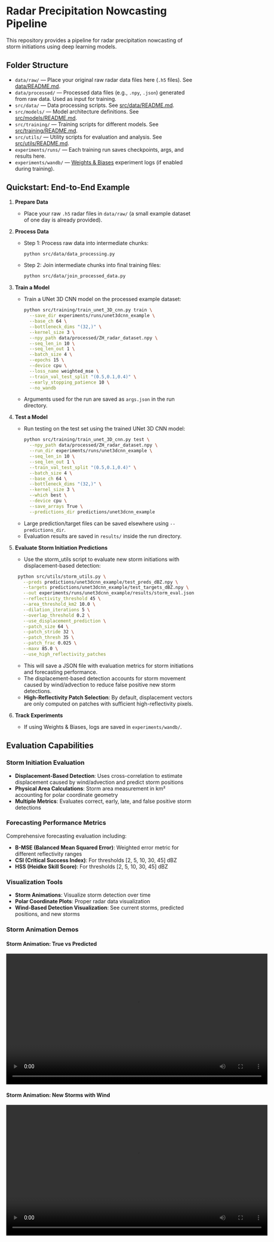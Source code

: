 # Radar Precipitation Nowcasting Pipeline

This repository provides a pipeline for radar precipitation nowcasting of storm initiations using deep learning models. 

## Folder Structure

- `data/raw/` — Place your original raw radar data files here (`.h5` files). See [data/README.md](data/README.md). 
- `data/processed/` — Processed data files (e.g., `.npy`, `.json`) generated from raw data. Used as input for training. 
- `src/data/` — Data processing scripts. See [src/data/README.md](src/data/README.md).
- `src/models/` — Model architecture definitions. See [src/models/README.md](src/models/README.md).
- `src/training/` — Training scripts for different models. See [src/training/README.md](src/training/README.md).
- `src/utils/` — Utility scripts for evaluation and analysis. See [src/utils/README.md](src/utils/README.md).
- `experiments/runs/` — Each training run saves checkpoints, args, and results here.
- `experiments/wandb/` — [Weights & Biases](https://wandb.ai/) experiment logs (if enabled during training).

## Quickstart: End-to-End Example

1. **Prepare Data**
   - Place your raw `.h5` radar files in `data/raw/` (a small example dataset of one day is already provided).

2. **Process Data**
   - Step 1: Process raw data into intermediate chunks:
     ```bash
     python src/data/data_processing.py
     ```
   - Step 2: Join intermediate chunks into final training files:
     ```bash
     python src/data/join_processed_data.py
     ```

3. **Train a Model**
   - Train a UNet 3D CNN model on the processed example dataset:
     ```bash
     python src/training/train_unet_3D_cnn.py train \
       --save_dir experiments/runs/unet3dcnn_example \
       --base_ch 64 \
       --bottleneck_dims "(32,)" \
       --kernel_size 3 \
       --npy_path data/processed/ZH_radar_dataset.npy \
       --seq_len_in 10 \
       --seq_len_out 1 \
       --batch_size 4 \
       --epochs 15 \
       --device cpu \
       --loss_name weighted_mse \
       --train_val_test_split "(0.5,0.1,0.4)" \
       --early_stopping_patience 10 \
       --no_wandb
     ```
   - Arguments used for the run are saved as `args.json` in the run directory.

4. **Test a Model**
   - Run testing on the test set using the trained UNet 3D CNN model:
     ```bash
     python src/training/train_unet_3D_cnn.py test \
       --npy_path data/processed/ZH_radar_dataset.npy \
       --run_dir experiments/runs/unet3dcnn_example \
       --seq_len_in 10 \
       --seq_len_out 1 \
       --train_val_test_split "(0.5,0.1,0.4)" \
       --batch_size 4 \
       --base_ch 64 \
       --bottleneck_dims "(32,)" \
       --kernel_size 3 \
       --which best \
       --device cpu \
       --save_arrays True \
       --predictions_dir predictions/unet3dcnn_example
     ```
   - Large prediction/target files can be saved elsewhere using `--predictions_dir`.
   - Evaluation results are saved in `results/` inside the run directory.
   
5. **Evaluate Storm Initiation Predictions**
   - Use the storm_utils script to evaluate new storm initiations with displacement-based detection:
    ```bash
     python src/utils/storm_utils.py \
       --preds predictions/unet3dcnn_example/test_preds_dBZ.npy \
       --targets predictions/unet3dcnn_example/test_targets_dBZ.npy \
       --out experiments/runs/unet3dcnn_example/results/storm_eval.json \
       --reflectivity_threshold 45 \
       --area_threshold_km2 10.0 \
       --dilation_iterations 5 \
       --overlap_threshold 0.2 \
       --use_displacement_prediction \
       --patch_size 64 \
       --patch_stride 32 \
       --patch_thresh 35 \
       --patch_frac 0.025 \
       --maxv 85.0 \
       --use_high_reflectivity_patches
    ```
   - This will save a JSON file with evaluation metrics for storm initiations and forecasting performance.
   - The displacement-based detection accounts for storm movement caused by wind/advection to reduce false positive new storm detections.
   - **High-Reflectivity Patch Selection**: By default, displacement vectors are only computed on patches with sufficient high-reflectivity pixels.

6. **Track Experiments**
   - If using Weights & Biases, logs are saved in `experiments/wandb/`.

## Evaluation Capabilities

### **Storm Initiation Evaluation**
- **Displacement-Based Detection**: Uses cross-correlation to estimate displacement caused by wind/advection and predict storm positions
- **Physical Area Calculations**: Storm area measurement in km² accounting for polar coordinate geometry
- **Multiple Metrics**: Evaluates correct, early, late, and false positive storm detections

### **Forecasting Performance Metrics**
Comprehensive forecasting evaluation including:
- **B-MSE (Balanced Mean Squared Error)**: Weighted error metric for different reflectivity ranges
- **CSI (Critical Success Index)**: For thresholds [2, 5, 10, 30, 45] dBZ
- **HSS (Heidke Skill Score)**: For thresholds [2, 5, 10, 30, 45] dBZ

### **Visualization Tools**
- **Storm Animations**: Visualize storm detection over time
- **Polar Coordinate Plots**: Proper radar data visualization
- **Wind-Based Detection Visualization**: See current storms, predicted positions, and new storms

### Storm Animation Demos

#### Storm Animation: True vs Predicted
<video src="https://github.com/jpweideman/Radar-Consulting/raw/feature-updates/storm_animation_comparison.mp4" controls width="700"></video>

#### Storm Animation: New Storms with Wind
<video src="https://github.com/jpweideman/Radar-Consulting/raw/feature-updates/storm_animation_with_wind.mp4" controls width="700"></video>